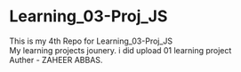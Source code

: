 # Learning_03-Proj_JS
This is my 4th Repo for Learning_03-Proj_JS
<br>
My learning projects jounery. i did upload 01 learning project
<br>
Auther - ZAHEER ABBAS.


